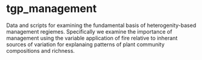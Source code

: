 tgp_management
==============
Data and scripts for examining the fundamental basis of heterogenity-based management regiemes. Specifically we examine the importance of management using the variable application of fire relative to inherant sources of variation for explanaing patterns of plant community compositions and richness. 
